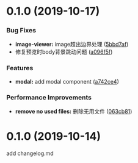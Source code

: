 # 0.1.0 (2019-10-17)


### Bug Fixes

* **image-viewer:** image超出边界处理 ([5bbd7af](https://github.com/xzh97/xzh.com/commit/5bbd7affcebd4ad40ec6b2448f1cfddbce904f8e))
* 修复预览时body背景跳动问题 ([a096f5f](https://github.com/xzh97/xzh.com/commit/a096f5f49a89a5343776f3a738ecc568ad2d288b))


### Features

* **modal:** add modal component ([a742ce4](https://github.com/xzh97/xzh.com/commit/a742ce461dd7ab56ce2f9af423fdc29d17d5002d))


### Performance Improvements

* **remove no used files:** 删除无用文件 ([063cb81](https://github.com/xzh97/xzh.com/commit/063cb810ecb2c8e7bcaeddcd4cf997104b358d27))



# 0.1.0 (2019-10-14)
add changelog.md


